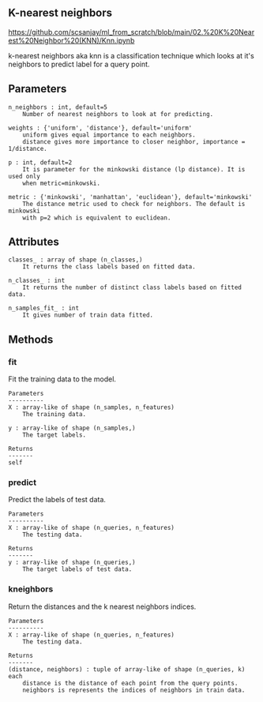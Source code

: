 ## K-nearest neighbors 
https://github.com/scsanjay/ml_from_scratch/blob/main/02.%20K%20Nearest%20Neighbor%20(KNN)/Knn.ipynb

k-nearest neighbors aka knn is a classification technique which looks
at it's neighbors to predict label for a query point.

  Parameters
  ----------
    n_neighbors : int, default=5
        Number of nearest neighbors to look at for predicting.

    weights : {'uniform', 'distance'}, default='uniform'
        uniform gives equal importance to each neighbors.
        distance gives more importance to closer neighbor, importance = 1/distance.

    p : int, default=2
        It is parameter for the minkowski distance (lp distance). It is used only
        when metric=minkowski.

    metric : {'minkowski', 'manhattan', 'euclidean'}, default='minkowski'
        The distance metric used to check for neighbors. The default is minkowski
        with p=2 which is equivalent to euclidean.

  Attributes
  ----------
    classes_ : array of shape (n_classes,)
        It returns the class labels based on fitted data.

    n_classes_ : int
        It returns the number of distinct class labels based on fitted data.

    n_samples_fit_ : int
        It gives number of train data fitted.
        
  Methods
  -------
  
  ### fit
  Fit the training data to the model.

    Parameters
    ----------
    X : array-like of shape (n_samples, n_features)
        The training data.

    y : array-like of shape (n_samples,)
        The target labels.

    Returns
    -------
    self
 ### predict
 Predict the labels of test data.

    Parameters
    ----------
    X : array-like of shape (n_queries, n_features)
        The testing data.

    Returns
    -------
    y : array-like of shape (n_queries,)
        The target labels of test data.
        
  ### kneighbors
  Return the distances and the k nearest neighbors indices.

    Parameters
    ----------
    X : array-like of shape (n_queries, n_features)
        The testing data.

    Returns
    -------
    (distance, neighbors) : tuple of array-like of shape (n_queries, k) each
        distance is the distance of each point from the query points.
        neighbors is represents the indices of neighbors in train data.
